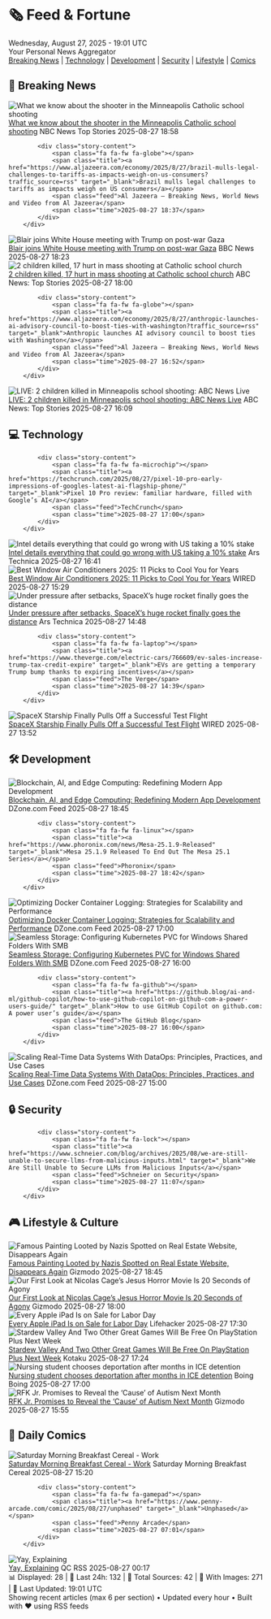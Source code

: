 <!-- Processing 54 RSS feeds at 2025-08-27 19:01:33 UTC -->
<!-- Processing: XKCD -->
<!-- Processing: Saturday Morning Breakfast Cereal -->
<!-- Processing: Poorly Drawn Lines -->
<!-- Processing: Cyanide & Happiness -->
<!-- Processing: Dinosaur Comics -->
<!-- Processing: CNN Top Stories -->
<!-- Processing: BBC World News -->
<!-- Processing: BBC Breaking News -->
<!-- Processing: Al Jazeera Breaking News -->
<!-- Processing: Reuters World News -->
<!-- Processing: Associated Press Breaking -->
<!-- Processing: NBC News Breaking -->
<!-- Processing: Guardian World News -->
<!-- Processing: Sky News World -->
<!-- Processing: Ars Technica -->
<!-- Processing: O'Reilly Radar -->
<!-- Processing: Lobsters Python -->
<!-- Processing: StackOverflow Blog -->
<!-- Processing: Phoronix Linux News -->
<!-- Processing: It's FOSS -->
<!-- Error processing https://itsfoss.com/rss/: The read operation timed out -->
<!-- Processing: OMG! Ubuntu -->
<!-- Processing: DistroWatch -->
<!-- Processing: Red Hat Blog -->
<!-- Processing: GitHub Blog -->
<!-- Processing: DZone -->
<!-- Processing: Coding Horror -->
<!-- Processing: Gizmodo -->
<!-- Processing: Boing Boing -->
<!-- Processing: Krebs on Security -->
<!-- Processing: Schneier on Security -->
<!-- Generated 8 new posts out of 30 feeds processed -->
<div class="newspaper-header">
    <h1 class="newspaper-title">🗞️ Feed & Fortune</h1>
    <div class="newspaper-date">Wednesday, August 27, 2025 - 19:01 UTC</div>
    <div class="newspaper-subtitle">Your Personal News Aggregator</div>
</div>

<div class="newspaper-nav">
    <a href="#breaking">Breaking News</a> |
    <a href="#tech">Technology</a> |
    <a href="#dev">Development</a> |
    <a href="#security">Security</a> |
    <a href="#lifestyle">Lifestyle</a> |
    <a href="#webcomics">Comics</a>
</div>

<div class="news-section breaking-news" id="breaking">
<h2 class="section-header">🚨 Breaking News</h2>
<div class="stories-container">
<div class="story">
            <img src="https://media-cldnry.s-nbcnews.com/image/upload/t_fit_1500w/rockcms/2025-08/250827-church-shooting-ch-1442-9e33a1.jpg" alt="What we know about the shooter in the Minneapolis Catholic school shooting" class="story-image" loading="lazy" onerror="this.style.display='none'">
            <div class="story-content">
                <span class="fa fa-fw fa-broadcast-tower"></span>
                <span class="title"><a href="https://www.nbcnews.com/news/us-news/minneapolis-catholic-school-shooting-rcna227591" target="_blank">What we know about the shooter in the Minneapolis Catholic school shooting</a></span>
                <span class="feed">NBC News Top Stories</span>
                <span class="time">2025-08-27 18:58</span>
            </div>
        </div>
<div class="story">
            
            <div class="story-content">
                <span class="fa fa-fw fa-globe"></span>
                <span class="title"><a href="https://www.aljazeera.com/economy/2025/8/27/brazil-mulls-legal-challenges-to-tariffs-as-impacts-weigh-on-us-consumers?traffic_source=rss" target="_blank">Brazil mulls legal challenges to tariffs as impacts weigh on US consumers</a></span>
                <span class="feed">Al Jazeera – Breaking News, World News and Video from Al Jazeera</span>
                <span class="time">2025-08-27 18:37</span>
            </div>
        </div>
<div class="story">
            <img src="https://ichef.bbci.co.uk/ace/standard/240/cpsprodpb/9ac8/live/ca4f5590-834e-11f0-8a9a-613339b7e5c3.png" alt="Blair joins White House meeting with Trump on post-war Gaza" class="story-image" loading="lazy" onerror="this.style.display='none'">
            <div class="story-content">
                <span class="fa fa-fw fa-earth-americas"></span>
                <span class="title"><a href="https://www.bbc.com/news/articles/c4gmrxd8ryno?at_medium=RSS&at_campaign=rss" target="_blank">Blair joins White House meeting with Trump on post-war Gaza</a></span>
                <span class="feed">BBC News</span>
                <span class="time">2025-08-27 18:23</span>
            </div>
        </div>
<div class="story">
            <img src="https://s.abcnews.com/images/US/minneapolis-shooting-05-gty-jef-250827_1756308743300_hpMain_4x3t_384.jpg" alt="2 children killed, 17 hurt in mass shooting at Catholic school church" class="story-image" loading="lazy" onerror="this.style.display='none'">
            <div class="story-content">
                <span class="fa fa-fw fa-tv"></span>
                <span class="title"><a href="https://abcnews.go.com/US/shooting-reported-catholic-school-minneapolis-governor/story?id=125022493" target="_blank">2 children killed, 17 hurt in mass shooting at Catholic school church</a></span>
                <span class="feed">ABC News: Top Stories</span>
                <span class="time">2025-08-27 18:00</span>
            </div>
        </div>
<div class="story">
            
            <div class="story-content">
                <span class="fa fa-fw fa-globe"></span>
                <span class="title"><a href="https://www.aljazeera.com/economy/2025/8/27/anthropic-launches-ai-advisory-council-to-boost-ties-with-washington?traffic_source=rss" target="_blank">Anthropic launches AI advisory council to boost ties with Washington</a></span>
                <span class="feed">Al Jazeera – Breaking News, World News and Video from Al Jazeera</span>
                <span class="time">2025-08-27 16:52</span>
            </div>
        </div>
<div class="story">
            <img src="https://s.abcnews.com/images/US/abcnewsl2-abc-ml-250107_1736267930623_hpMain_4x3t_384.jpg" alt="LIVE:  2 children killed in Minneapolis school shooting: ABC News Live" class="story-image" loading="lazy" onerror="this.style.display='none'">
            <div class="story-content">
                <span class="fa fa-fw fa-tv"></span>
                <span class="title"><a href="https://abcnews.go.com/Live/video/abcnews-live-41463246" target="_blank">LIVE:  2 children killed in Minneapolis school shooting: ABC News Live</a></span>
                <span class="feed">ABC News: Top Stories</span>
                <span class="time">2025-08-27 16:09</span>
            </div>
        </div>
</div>
</div>
<div class="news-section tech-news" id="tech">
<h2 class="section-header">💻 Technology</h2>
<div class="stories-container">
<div class="story">
            
            <div class="story-content">
                <span class="fa fa-fw fa-microchip"></span>
                <span class="title"><a href="https://techcrunch.com/2025/08/27/pixel-10-pro-early-impressions-of-googles-latest-ai-flagship-phone/" target="_blank">Pixel 10 Pro review: familiar hardware, filled with Google’s AI</a></span>
                <span class="feed">TechCrunch</span>
                <span class="time">2025-08-27 17:00</span>
            </div>
        </div>
<div class="story">
            <img src="https://cdn.arstechnica.net/wp-content/uploads/2025/08/GettyImages-2177041820-500x500.jpg" alt="Intel details everything that could go wrong with US taking a 10% stake" class="story-image" loading="lazy" onerror="this.style.display='none'">
            <div class="story-content">
                <span class="fa fa-fw fa-cog"></span>
                <span class="title"><a href="https://arstechnica.com/tech-policy/2025/08/intel-details-everything-that-could-go-wrong-with-us-taking-a-10-stake/" target="_blank">Intel details everything that could go wrong with US taking a 10% stake</a></span>
                <span class="feed">Ars Technica</span>
                <span class="time">2025-08-27 16:41</span>
            </div>
        </div>
<div class="story">
            <img src="https://media.wired.com/photos/686bfe6f504485a8dea06093/master/pass/The%20Best%20Window%20Air%20Conditioners.png" alt="Best Window Air Conditioners 2025: 11 Picks to Cool You for Years" class="story-image" loading="lazy" onerror="this.style.display='none'">
            <div class="story-content">
                <span class="fa fa-fw fa-bolt"></span>
                <span class="title"><a href="https://www.wired.com/gallery/best-window-air-conditioners/" target="_blank">Best Window Air Conditioners 2025: 11 Picks to Cool You for Years</a></span>
                <span class="feed">WIRED</span>
                <span class="time">2025-08-27 15:29</span>
            </div>
        </div>
<div class="story">
            <img src="https://cdn.arstechnica.net/wp-content/uploads/2025/08/ship37splash-500x500.jpg" alt="Under pressure after setbacks, SpaceX’s huge rocket finally goes the distance" class="story-image" loading="lazy" onerror="this.style.display='none'">
            <div class="story-content">
                <span class="fa fa-fw fa-cog"></span>
                <span class="title"><a href="https://arstechnica.com/space/2025/08/spacex-bounces-back-with-a-starship-test-flight-that-ended-on-a-buoyant-note/" target="_blank">Under pressure after setbacks, SpaceX’s huge rocket finally goes the distance</a></span>
                <span class="feed">Ars Technica</span>
                <span class="time">2025-08-27 14:48</span>
            </div>
        </div>
<div class="story">
            
            <div class="story-content">
                <span class="fa fa-fw fa-laptop"></span>
                <span class="title"><a href="https://www.theverge.com/electric-cars/766609/ev-sales-increase-trump-tax-credit-expire" target="_blank">EVs are getting a temporary Trump bump thanks to expiring incentives</a></span>
                <span class="feed">The Verge</span>
                <span class="time">2025-08-27 14:39</span>
            </div>
        </div>
<div class="story">
            <img src="https://media.wired.com/photos/68aefdae4b0fdc15004a4c5a/master/pass/spacex.jpg" alt="SpaceX Starship Finally Pulls Off a Successful Test Flight" class="story-image" loading="lazy" onerror="this.style.display='none'">
            <div class="story-content">
                <span class="fa fa-fw fa-bolt"></span>
                <span class="title"><a href="https://www.wired.com/story/spacex-starship-successful-test-flight/" target="_blank">SpaceX Starship Finally Pulls Off a Successful Test Flight</a></span>
                <span class="feed">WIRED</span>
                <span class="time">2025-08-27 13:52</span>
            </div>
        </div>
</div>
</div>
<div class="news-section dev-news" id="dev">
<h2 class="section-header">🛠️ Development</h2>
<div class="stories-container">
<div class="story">
            <img src="https://dz2cdn1.dzone.com/thumbnail?fid=18606667&w=600" alt="Blockchain, AI, and Edge Computing: Redefining Modern App Development" class="story-image" loading="lazy" onerror="this.style.display='none'">
            <div class="story-content">
                <span class="fa fa-fw fa-newspaper"></span>
                <span class="title"><a href="https://dzone.com/articles/blockchain-ai-and-edge-computing" target="_blank">Blockchain, AI, and Edge Computing: Redefining Modern App Development</a></span>
                <span class="feed">DZone.com Feed</span>
                <span class="time">2025-08-27 18:45</span>
            </div>
        </div>
<div class="story">
            
            <div class="story-content">
                <span class="fa fa-fw fa-linux"></span>
                <span class="title"><a href="https://www.phoronix.com/news/Mesa-25.1.9-Released" target="_blank">Mesa 25.1.9 Released To End Out The Mesa 25.1 Series</a></span>
                <span class="feed">Phoronix</span>
                <span class="time">2025-08-27 18:42</span>
            </div>
        </div>
<div class="story">
            <img src="https://dz2cdn1.dzone.com/thumbnail?fid=18581619&w=600" alt="Optimizing Docker Container Logging: Strategies for Scalability and Performance" class="story-image" loading="lazy" onerror="this.style.display='none'">
            <div class="story-content">
                <span class="fa fa-fw fa-newspaper"></span>
                <span class="title"><a href="https://dzone.com/articles/docker-logging-optimization-scalability-performance" target="_blank">Optimizing Docker Container Logging: Strategies for Scalability and Performance</a></span>
                <span class="feed">DZone.com Feed</span>
                <span class="time">2025-08-27 17:00</span>
            </div>
        </div>
<div class="story">
            <img src="https://dz2cdn1.dzone.com/thumbnail?fid=18580794&w=600" alt="Seamless Storage: Configuring Kubernetes PVC for Windows Shared Folders With SMB" class="story-image" loading="lazy" onerror="this.style.display='none'">
            <div class="story-content">
                <span class="fa fa-fw fa-newspaper"></span>
                <span class="title"><a href="https://dzone.com/articles/kubernetes-pvc-windows-shared-folders-smb" target="_blank">Seamless Storage: Configuring Kubernetes PVC for Windows Shared Folders With SMB</a></span>
                <span class="feed">DZone.com Feed</span>
                <span class="time">2025-08-27 16:00</span>
            </div>
        </div>
<div class="story">
            
            <div class="story-content">
                <span class="fa fa-fw fa-github"></span>
                <span class="title"><a href="https://github.blog/ai-and-ml/github-copilot/how-to-use-github-copilot-on-github-com-a-power-users-guide/" target="_blank">How to use GitHub Copilot on github.com: A power user’s guide</a></span>
                <span class="feed">The GitHub Blog</span>
                <span class="time">2025-08-27 16:00</span>
            </div>
        </div>
<div class="story">
            <img src="https://dz2cdn1.dzone.com/thumbnail?fid=18581562&w=600" alt="Scaling Real-Time Data Systems With DataOps: Principles, Practices, and Use Cases" class="story-image" loading="lazy" onerror="this.style.display='none'">
            <div class="story-content">
                <span class="fa fa-fw fa-newspaper"></span>
                <span class="title"><a href="https://dzone.com/articles/real-time-dataops-principles-practices-use-cases" target="_blank">Scaling Real-Time Data Systems With DataOps: Principles, Practices, and Use Cases</a></span>
                <span class="feed">DZone.com Feed</span>
                <span class="time">2025-08-27 15:00</span>
            </div>
        </div>
</div>
</div>
<div class="news-section security-news" id="security">
<h2 class="section-header">🔒 Security</h2>
<div class="stories-container">
<div class="story">
            
            <div class="story-content">
                <span class="fa fa-fw fa-lock"></span>
                <span class="title"><a href="https://www.schneier.com/blog/archives/2025/08/we-are-still-unable-to-secure-llms-from-malicious-inputs.html" target="_blank">We Are Still Unable to Secure LLMs from Malicious Inputs</a></span>
                <span class="feed">Schneier on Security</span>
                <span class="time">2025-08-27 11:07</span>
            </div>
        </div>
</div>
</div>
<div class="news-section lifestyle-news" id="lifestyle">
<h2 class="section-header">🎮 Lifestyle & Culture</h2>
<div class="stories-container">
<div class="story">
            <img src="https://gizmodo.com/app/uploads/2025/08/het-geroofde-schilderij-van-de-italiaanse-kunstenaar-vittore-ghislandi-in-een-woonkamer-in-een-argentijnse-kustplaats.jpg" alt="Famous Painting Looted by Nazis Spotted on Real Estate Website, Disappears Again" class="story-image" loading="lazy" onerror="this.style.display='none'">
            <div class="story-content">
                <span class="fa fa-fw fa-computer"></span>
                <span class="title"><a href="https://gizmodo.com/painting-looted-nazis-real-estate-website-disappears-2000649050" target="_blank">Famous Painting Looted by Nazis Spotted on Real Estate Website, Disappears Again</a></span>
                <span class="feed">Gizmodo</span>
                <span class="time">2025-08-27 18:45</span>
            </div>
        </div>
<div class="story">
            <img src="https://gizmodo.com/app/uploads/2025/08/NicolasCageJesus.jpg" alt="Our First Look at Nicolas Cage’s Jesus Horror Movie Is 20 Seconds of Agony" class="story-image" loading="lazy" onerror="this.style.display='none'">
            <div class="story-content">
                <span class="fa fa-fw fa-computer"></span>
                <span class="title"><a href="https://gizmodo.com/our-first-look-at-nicolas-cages-jesus-horror-movie-is-20-seconds-of-agony-2000649083" target="_blank">Our First Look at Nicolas Cage’s Jesus Horror Movie Is 20 Seconds of Agony</a></span>
                <span class="feed">Gizmodo</span>
                <span class="time">2025-08-27 18:00</span>
            </div>
        </div>
<div class="story">
            <img src="https://lifehacker.com/imagery/articles/01K3P5GDYZSSWV38XDPAJDXWA2/hero-image.png" alt="Every Apple iPad Is on Sale for Labor Day" class="story-image" loading="lazy" onerror="this.style.display='none'">
            <div class="story-content">
                <span class="fa fa-fw fa-life-ring"></span>
                <span class="title"><a href="https://lifehacker.com/tech/ipad-sale-labor-day-2025?utm_medium=RSS" target="_blank">Every Apple iPad Is on Sale for Labor Day</a></span>
                <span class="feed">Lifehacker</span>
                <span class="time">2025-08-27 17:30</span>
            </div>
        </div>
<div class="story">
            <img src="https://kotaku.com/app/uploads/2025/04/3c47dee000fbb088dc2974718baf3c47.jpg" alt="Stardew Valley And Two Other Great Games Will Be Free On PlayStation Plus Next Week" class="story-image" loading="lazy" onerror="this.style.display='none'">
            <div class="story-content">
                <span class="fa fa-fw fa-gamepad"></span>
                <span class="title"><a href="https://kotaku.com/stardew-valley-and-two-other-great-games-will-be-free-on-playstation-plus-next-week-2000620727" target="_blank">Stardew Valley And Two Other Great Games Will Be Free On PlayStation Plus Next Week</a></span>
                <span class="feed">Kotaku</span>
                <span class="time">2025-08-27 17:24</span>
            </div>
        </div>
<div class="story">
            <img src="https://i0.wp.com/boingboing.net/wp-content/uploads/2025/08/allison.jpeg?fit=720%2C405&amp;quality=60&amp;ssl=1" alt="Nursing student chooses deportation after months in ICE detention" class="story-image" loading="lazy" onerror="this.style.display='none'">
            <div class="story-content">
                <span class="fa fa-fw fa-arrow-right"></span>
                <span class="title"><a href="https://boingboing.net/2025/08/27/nursing-student-chooses-deportation-after-months-in-ice-detention.html" target="_blank">Nursing student chooses deportation after months in ICE detention</a></span>
                <span class="feed">Boing Boing</span>
                <span class="time">2025-08-27 17:00</span>
            </div>
        </div>
<div class="story">
            <img src="https://gizmodo.com/app/uploads/2025/06/RFK2.jpg" alt="RFK Jr. Promises to Reveal the ‘Cause’ of Autism Next Month" class="story-image" loading="lazy" onerror="this.style.display='none'">
            <div class="story-content">
                <span class="fa fa-fw fa-computer"></span>
                <span class="title"><a href="https://gizmodo.com/rfk-jr-promises-to-reveal-the-cause-of-autism-next-month-2000648934" target="_blank">RFK Jr. Promises to Reveal the ‘Cause’ of Autism Next Month</a></span>
                <span class="feed">Gizmodo</span>
                <span class="time">2025-08-27 15:55</span>
            </div>
        </div>
</div>
</div>
<div class="news-section webcomics-section" id="webcomics">
<h2 class="section-header">🎨 Daily Comics</h2>
<div class="stories-container">
<div class="story">
            <img src="https://www.smbc-comics.com/comics/1756236873-20250827.png" alt="Saturday Morning Breakfast Cereal - Work" class="story-image" loading="lazy" onerror="this.style.display='none'">
            <div class="story-content">
                <span class="fa fa-fw fa-smile"></span>
                <span class="title"><a href="https://www.smbc-comics.com/comic/work-3" target="_blank">Saturday Morning Breakfast Cereal - Work</a></span>
                <span class="feed">Saturday Morning Breakfast Cereal</span>
                <span class="time">2025-08-27 15:20</span>
            </div>
        </div>
<div class="story">
            
            <div class="story-content">
                <span class="fa fa-fw fa-gamepad"></span>
                <span class="title"><a href="https://www.penny-arcade.com/comic/2025/08/27/unphased" target="_blank">Unphased</a></span>
                <span class="feed">Penny Arcade</span>
                <span class="time">2025-08-27 07:01</span>
            </div>
        </div>
<div class="story">
            <img src="http://www.questionablecontent.net/comics/5644.png" alt="Yay, Explaining" class="story-image" loading="lazy" onerror="this.style.display='none'">
            <div class="story-content">
                <span class="fa fa-fw fa-music"></span>
                <span class="title"><a href="http://questionablecontent.net/view.php?comic=5644" target="_blank">Yay, Explaining</a></span>
                <span class="feed">QC RSS</span>
                <span class="time">2025-08-27 00:17</span>
            </div>
        </div>
</div>
</div>

<div class="newspaper-footer">
    <div class="stats">
        📊 Displayed: 28 | 📅 Last 24h: 132 | 📡 Total Sources: 42 | 📸 With Images: 271 |
        🔄 Last Updated: 19:01 UTC
    </div>
    <div class="footer-note">
        Showing recent articles (max 6 per section) • Updated every hour • Built with ❤️ using RSS feeds
    </div>
</div>

